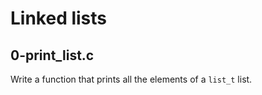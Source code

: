 # Linked lists

## 0-print_list.c
Write a function that prints all the elements of a `list_t` list.
